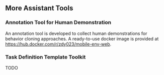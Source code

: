 ## More Assistant Tools

### Annotation Tool for Human Demonstration

An annotation tool is developed to collect human demonstrations for behavior
cloning approaches. A ready-to-use docker image is provided at
<https://hub.docker.com/r/zdy023/mobile-env-web>.

### Task Definition Template Toolkit

TODO

